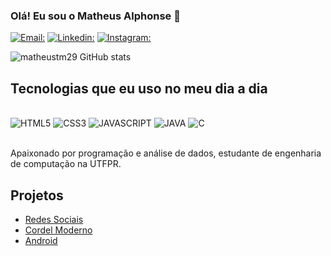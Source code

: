 ### Olá! Eu sou o Matheus Alphonse 👋

[![Email:](https://img.shields.io/badge/Gmail-D14836?style=for-the-badge&logo=gmail&logoColor=white)](matheusalphonse375@gmail.com)
[![Linkedin:](https://img.shields.io/badge/LinkedIn-0077B5?style=for-the-badge&logo=linkedin&logoColor=white)](https://www.linkedin.com/in/matheus-alphonse-802637262/)
[![Instagram:](https://img.shields.io/badge/Instagram-E4405F?style=for-the-badge&logo=instagram&logoColor=white)](https://www.instagram.com/matheusalphonse/)


![matheustm29 GitHub stats](https://github-readme-stats.vercel.app/api?username=matheustm29&show_icons=true&theme=cobalt)

## Tecnologias que eu uso no meu dia a dia

<div style = "display: inline_block"><br>
    <img align: center alt="HTML5" src= "https://img.shields.io/badge/HTML5-E34F26?style=for-the-badge&logo=html5&logoColor=white"/>
    <img align: center alt="CSS3" src= "https://img.shields.io/badge/CSS3-1572B6?style=for-the-badge&logo=css3&logoColor=white"/>
    <img align: center alt="JAVASCRIPT" src= "https://img.shields.io/badge/JavaScript-F7DF1E?style=for-the-badge&logo=javascript&logoColor=black"/>
    <img align: center alt="JAVA" src= "https://img.shields.io/badge/Java-ED8B00?style=for-the-badge&logo=openjdk&logoColor=white"/>
    <img align: center alt="C" src= "https://img.shields.io/badge/C-00599C?style=for-the-badge&logo=c&logoColor=white"/>
</div><br>

Apaixonado por programação e análise de dados, estudante de engenharia de computação na UTFPR.
## Projetos

- [Redes Sociais](https://matheustm29.github.io/projeto-social/)<br>
- [Cordel Moderno](https://matheustm29.github.io/projeto-cordel/)<br>
- [Android](https://matheustm29.github.io/projeto-android/)<br>
